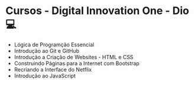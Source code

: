 # Cursos - Digital Innovation One - Dio 💻

- Lógica de Programção Essencial
- Introdução ao Git e GitHub
- Introdução a Criação de Websites - HTML e CSS
- Construindo Páginas para a Internet com Bootstrap
- Recriando a Interface do Netflix
- Introdução ao JavaScript
